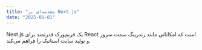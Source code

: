 ```yaml
---
title: "مقدمه‌ای بر Next.js"
date: "2025-01-01"
---
```


Next.js یک فریم‌ورک قدرتمند برای React است که امکاناتی مانند رندرینگ سمت سرور و تولید سایت استاتیک را فراهم می‌کند.
